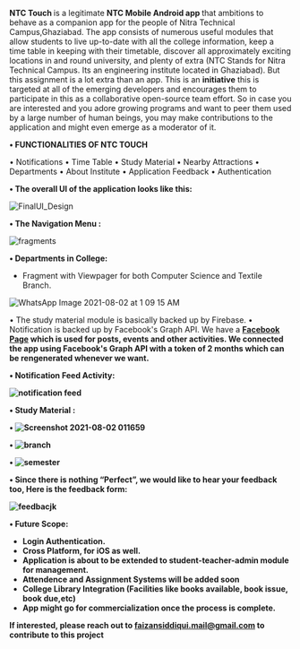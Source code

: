 <b>NTC Touch </b>  is a legitimate <b>NTC Mobile Android app </b> that ambitions to behave as a companion app for the people of Nitra Technical Campus,Ghaziabad. The app consists of numerous useful modules that allow students to live up-to-date with all the college information, keep a time table in keeping with their timetable, discover all approximately exciting locations in and round university, and plenty of extra (NTC Stands for Nitra Technical Campus. Its an engineering institute located in Ghaziabad).
But this assignment is a lot extra than an app. This is an <b>initiative</b> this is targeted at all of the emerging developers and encourages them to participate in this as a collaborative open-source team effort. So in case you are interested and you adore growing programs and want to peer them used by a large number of human beings, you may make contributions to the application and might even emerge as a moderator of it.


<b>• FUNCTIONALITIES OF NTC TOUCH </b>

•    Notifications
•    Time Table
•    Study Material
•    Nearby Attractions
•    Departments
•    About Institute
•    Application Feedback
•    Authentication


<b>• The overall UI of the application looks like this:</b>

![FinalUI_Design](https://user-images.githubusercontent.com/39314095/128759080-d4950a72-2fb9-410f-9ea3-51bf367bdf72.PNG)


<b>• The Navigation Menu : </b>


![fragments](https://user-images.githubusercontent.com/39314095/128760586-020632a0-56aa-41b8-82a3-e5f6ec0a1789.PNG)


<b> • Departments in College:</b>
- Fragment with Viewpager for both Computer Science and Textile Branch.


![WhatsApp Image 2021-08-02 at 1 09 15 AM](https://user-images.githubusercontent.com/39314095/128761198-60293e45-f4fb-45d8-ae92-9810c02fbc0a.jpeg)



•  The study material module is basically backed up by Firebase.
•  Notification is backed up by Facebook's Graph API. We have a <b> <a href="https://www.facebook.com/NitraTechnicalCampus/" target="_blank">Facebook Page</a> which is used for posts, events and other activities. We connected the app using Facebook's Graph API with a token of 2 months which can be rengenerated whenever we want.
  
<b>•  Notification Feed Activity: </b>
  
  
  ![notification feed](https://user-images.githubusercontent.com/39314095/128759382-61198152-d5b8-4433-816f-118f98d2dcd4.PNG)
  
  
<b> • Study Material : </b>
  
• ![Screenshot 2021-08-02 011659](https://user-images.githubusercontent.com/39314095/128761019-3173f962-ed2d-45fa-ae0f-d7b83d643e59.png)
  
• ![branch](https://user-images.githubusercontent.com/39314095/128763785-ec89b002-176c-4cf0-a23c-6a5473938eaf.PNG)
  
  
• ![semester](https://user-images.githubusercontent.com/39314095/128763833-2daf2157-91bd-40cc-94fe-975b7ae2650c.PNG)
 
  
  
  


  

  
  
<b> • Since there is nothing “Perfect”, we would like to hear your feedback too, Here is the feedback form:</b>
  
 ![feedbacjk](https://user-images.githubusercontent.com/39314095/128761432-f2329b6e-b592-4b23-8bb5-adfefb9cf3a2.jpeg)

  
  
 
<b>• Future Scope: </b>
  - Login Authentication.
  - Cross Platform, for iOS as well.
  - Application is about to be extended to student-teacher-admin module for management.
  - Attendence and Assignment Systems will be added soon
  - College Library Integration (Facilities like books available, book issue, book due,etc)
  - App might go for commercialization once the process is complete.
  
<b> If interested, please reach out to faizansiddiqui.mail@gmail.com to contribute to this project </b>

  
  
